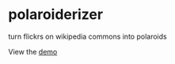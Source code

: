 polaroiderizer
==============

turn flickrs on wikipedia commons into polaroids

View the [demo](http://jonrobson.me.uk/wlm/)